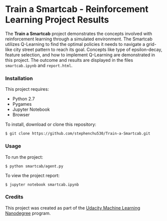 # Train a Smartcab - Reinforcement Learning Project Results

The **Train a Smartcab** project demonstrates the concepts involved with reinforcement learning through a simulated environment. The Smartcab utilizes Q-Learning to find the optimal policies it needs to navigate a grid-like city street pattern to reach its goal. Concepts like type of epsilon-decay, feature selection, and how to implement Q-Learning are demonstrated in this project. The outcome and results are displayed in the files `smartcab.ipynb` and `report.html`.

### Installation

This project requires:
- Python 2.7
- Pygames
- Jupyter Notebook
- Browser

To install, download or clone this repository:

`$ git clone https://github.com/stephenchu530/Train-a-Smartcab.git`

### Usage

To run the project:

`$ python smartcab/agent.py`

To view the project report:

`$ jupyter notebook smartcab.ipynb`

### Credits

This project was created as part of the [Udacity Machine Learning Nanodegree](https://www.udacity.com/course/machine-learning-engineer-nanodegree--nd009) program.
